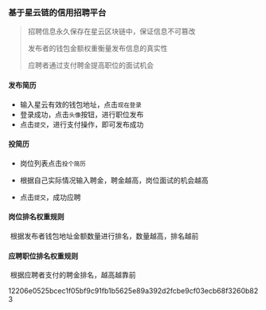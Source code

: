 ### 基于星云链的信用招聘平台

> 招聘信息永久保存在星云区块链中，保证信息不可篡改
>
> 发布者的钱包金额权重衡量发布信息的真实性
>
> 应聘者通过支付聘金提高职位的面试机会



#### 发布简历

* 输入星云有效的钱包地址，点击`现在登录`
* 登录成功，点击`头像`按钮，进行职位发布
* 点击`提交`，进行支付操作，即可发布成功



#### 投简历

* 岗位列表点击`投个简历`

* 根据自己实际情况输入聘金，聘金越高，岗位面试的机会越高

* 点击`提交`，成功应聘

  

#### 岗位排名权重规则

​	根据发布者钱包地址金额数量进行排名，数量越高，排名越前



#### 应聘职位排名权重规则

​	根据应聘者支付的聘金排名，越高越靠前

12206e0525bcec1f05bf9c91fb1b5625e89a392d2fcbe9cf03ecb68f3260b823